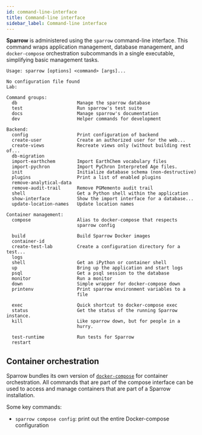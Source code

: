 ```yaml
---
id: command-line-interface
title: Command-line interface
sidebar_label: Command-line interface
---
```


**Sparrow** is administered using the `sparrow` command-line
interface. This command wraps application management,
database management, and `docker-compose` orchestration subcommands in a
single executable, simplifying basic management tasks.

```
Usage: sparrow [options] <command> [args]...

No configuration file found
Lab:

Command groups:
  db                      Manage the sparrow database
  test                    Run sparrow's test suite
  docs                    Manage sparrow's documentation
  dev                     Helper commands for development

Backend:
  config                  Print configuration of backend
  create-user             Create an authorized user for the web...
  create-views            Recreate views only (without building rest of...
  db-migration
  import-earthchem        Import EarthChem vocabulary files
  import-pychron          Import PyChron Interpreted Age files.
  init                    Initialize database schema (non-destructive)
  plugins                 Print a list of enabled plugins
  remove-analytical-data
  remove-audit-trail      Remove PGMemento audit trail
  shell                   Get a Python shell within the application
  show-interface          Show the import interface for a database...
  update-location-names   Update location names

Container management:
  compose                 Alias to docker-compose that respects
                          sparrow config

  build                   Build Sparrow Docker images
  container-id
  create-test-lab         Create a configuration directory for a test...
  logs
  shell                   Get an iPython or container shell
  up                      Bring up the application and start logs
  psql                    Get a psql session to the database
  monitor                 Run a monitor
  down                    Simple wrapper for docker-compose down
  printenv                Print sparrow environment variables to a
                          file

  exec                    Quick shortcut to docker-compose exec
  status                  Get the status of the running Sparrow instance.
  kill                    Like sparrow down, but for people in a
                          hurry.

  test-runtime            Run tests for Sparrow
  restart
```


## Container orchestration

Sparrow bundles its own version of [`docker-compose`](https://docs.docker.com/compose/)
for container orchestration. All commands that are part of the compose interface
can be used to access and manage containers that are part of a
Sparrow installation.

Some key commands:

- `sparrow compose config`: print out the entire Docker-compose configuration